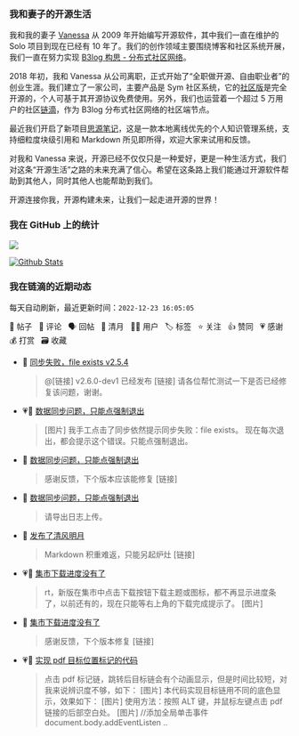 ### 我和妻子的开源生活

我和我的妻子 [Vanessa](https://github.com/Vanessa219) 从 2009 年开始编写开源软件，其中我们一直在维护的 Solo 项目到现在已经有 10 年了。我们的创作领域主要围绕博客和社区系统开展，我们一直在努力实现 [B3log 构思 - 分布式社区网络](https://ld246.com/article/1546941897596)。

2018 年初，我和 Vanessa 从公司离职，正式开始了“全职做开源、自由职业者”的创业生涯。我们建立了一家公司，主要产品是 Sym 社区系统，它的[社区版](https://github.com/88250/symphony)是完全开源的，个人可基于其开源协议免费使用。另外，我们也运营着一个超过 5 万用户的社区[链滴](https://ld246.com)，作为 B3log 分布式社区网络的社区端节点。

最近我们开启了新项目[思源笔记](https://github.com/siyuan-note/siyuan)，这是一款本地离线优先的个人知识管理系统，支持细粒度块级引用和 Markdown 所见即所得，欢迎大家来试用和反馈。

对我和 Vanessa 来说，开源已经不仅仅只是一种爱好，更是一种生活方式，我们对这条“开源生活”之路的未来充满了信心。希望在这条路上我们能通过开源软件帮助到其他人，同时其他人也能帮助到我们。

开源连接你我，开源构建未来，让我们一起走进开源的世界！

### 我在 GitHub 上的统计

<a title="Hits" target="_blank" href="https://github.com/88250/88250"><img src="https://hits.b3log.org/88250/88250.svg"></a>

[![Github Stats](https://github-readme-stats.vercel.app/api?username=88250&theme=tokyonight&show_icons=true)](https://github.com/88250)

<!--events start -->

### 我在链滴的近期动态

每天自动刷新，最近更新时间：`2022-12-23 16:05:05`

📝 帖子 &nbsp; 💬 评论 &nbsp; 🗣 回帖 &nbsp; 🌙 清月 &nbsp; 👨‍💻 用户 &nbsp; 🏷️ 标签 &nbsp; ⭐️ 关注 &nbsp; 👍 赞同 &nbsp; 💗 感谢 &nbsp; 💰 打赏 &nbsp; 🗃 收藏

* 💬 [同步失败，file exists v2.5.4](https://ld246.com/article/1671463065253/comment/1671766637094#comments)

  > @[链接] v2.6.0-dev1 已经发布 [链接] 请各位帮忙测试一下是否已经修复该问题，谢谢。
* 💗📝 [数据同步问题，只能点强制退出](https://ld246.com/article/1671681736219)

  > [图片] 我手工点击了同步依然提示同步失败：file exists。 现在每次退出，都会提示这个错误。只能点强制退出。
* 💬 [数据同步问题，只能点强制退出](https://ld246.com/article/1671681736219/comment/1671692430369#comments)

  > 感谢反馈，下个版本应该能修复 [链接]
* 💬 [数据同步问题，只能点强制退出](https://ld246.com/article/1671681736219/comment/1671684428020#comments)

  > 请导出日志上传。
* 🌙 [发布了清风明月](https://ld246.com/member/88250/breezemoons/1670912958743)

  > Markdown 积重难返，只能另起炉灶 [链接]
* 💗📝 [集市下载进度没有了](https://ld246.com/article/1670894160635)

  > rt，新版在集市中点击下载按钮下载主题或图标，都不再显示进度条了，以前还有的，现在只能等右上角的下载完成提示了。 [图片]
* 💬 [集市下载进度没有了](https://ld246.com/article/1670894160635/comment/1670899516125#comments)

  > 感谢反馈，下个版本修复 [链接]
* 💗📝 [实现 pdf 目标位置标记的代码](https://ld246.com/article/1670824969123)

  > 点击 pdf 标记链，跳转后目标链会有个动画显示，但是时间比较短，对我来说辨识度不够，如下： [图片] 本代码实现目标链用不同的底色显示，效果如下： [图片] 使用方法：按照 ALT 键，并鼠标左键点击 pdf 链接的后部空白处。 [图片] //添加全局单击事件 document.body.addEventListen ..


<!--events end -->
